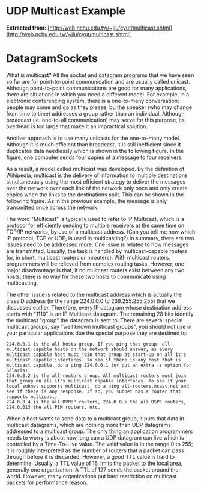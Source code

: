 UDP Multicast Example
=======================

**Extracted from:** [http://web.nchu.edu.tw/~jlu/cyut/multicast.shtml](http://web.nchu.edu.tw/~jlu/cyut/multicast.shtml)

**DatagramSocket**s
===================

What is multicast?
All the socket and datagram programs that we have seen so far are for point-to-point communication and are usually called unicast. Although point-to-point communications are good for many applications, there are situations in which you need a different model. For example, in a electronic conferencing system, there is a one-to-many conversation: people may come and go as they please, bu the speaker (who may change from time to time) addresses a group rather than an individual. Although broadcast (ie. one-to-all communication) may serve for this purpose, its overhead is too large that make it an impractical solution.

Another approach is to use many unicasts for the one-to-many model. Although it is much efficient than broadcast, it is still inefficient since it duplicates data needlessly which is shown in the following figure. In the figure, one computer sends four copies of a message to four receivers. 



As a result, a model called multicast was developed. By the definition of Wihipedia, multicast is the delivery of information to multiple destinations simultaneously using the most efficient strategy to deliver the messages over the network over each link of the network only once and only create copies when the links to the destinations split. This can be shown in the following figure. As in the previous example, the message is only transmitted once across the network. 


 The word "Multicast" is typically used to refer to IP Multicast, which is a protocol for efficiently sending to multiple receivers at the same time on TCP/IP networks, by use of a multicast address. (Can you tell me now which IP protocol, TCP or UDP, is used in multicasting?) In summary, there are two issues need to be addressed more. One issue is related to how messages are transmitted. Usually, the task is handled by multicast-capable routers (or, in short, multicast routers or mrouters). With multicast routers, programmers will be relieved from complex routing tasks. However, one major disadvantage is that, if no multcast routers exist between any two hosts, there is no way for these two hosts to communicate using multicasting.

The other issue is related to the multicast address which is actually the class D address (in the range 224.0.0.0 to 239.255.255.255) that we discussed earlier. Therefore, every IP datagram whose destination address starts with "1110" is an IP Multicast datagram. The remaining 28 bits identify the multicast "group" the datagram is sent to. There are several special multicast groups, say "well known multicast groups", you should not use in your particular applications due the special purpose they are destined to:

    224.0.0.1 is the all-hosts group. If you ping that group, all multicast capable hosts on the network should answer, as every multicast capable host must join that group at start-up on all it's multicast capable interfaces. To see if there is any host that is multicast capable, do a ping 224.0.0.1 (or put an extra -s option for Solaris).
    224.0.0.2 is the all-routers group. All multicast routers must join that group on all it's multicast capable interfaces. To see if your local subnet supports multicast, do a ping all-routers.mcast.net and see if there is any response. If so, you subnet has a router that supports multicast.
    224.0.0.4 is the all DVMRP routers, 224.0.0.5 the all OSPF routers, 224.0.013 the all PIM routers, etc. 

When a host wants to send data to a multicast group, it puts that data in multicast datagrams, which are nothing more than UDP datagrams addressed to a multicast group. The only thing an application programmers needs to worry is about how long can a UDP datagram can live which is controlled by a Time-To-Live value. The valid value is in the range 0 to 255; it is roughly interpreted as the number of routers that a packet can pass through before it is discarded. However, a good TTL value is hard to determine. Usually, a TTL value of 16 limits the packet to the local area, generally one organization. A TTL of 127 sends the packet around the world. However, many organizations put hard restriction on multicast packets for performance reason.